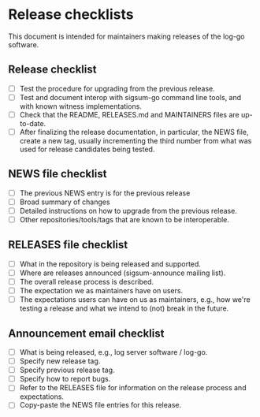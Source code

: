 # Release checklists

This document is intended for maintainers making releases of the
log-go software.

## Release checklist

  - [ ] Test the procedure for upgrading from the previous release.
  - [ ] Test and document interop with sigsum-go command line tools,
        and with known witness implementations.
  - [ ] Check that the README, RELEASES.md and MAINTAINERS files are
        up-to-date.
  - [ ] After finalizing the release documentation, in particular, the
      NEWS file, create a new tag, usually incrementing the third
      number from what was used for release candidates being tested.

## NEWS file checklist

  - [ ] The previous NEWS entry is for the previous release
  - [ ] Broad summary of changes
  - [ ] Detailed instructions on how to upgrade from the previous release.
  - [ ] Other repositories/tools/tags that are known to be interoperable.

## RELEASES file checklist

  - [ ] What in the repository is being released and supported.
  - [ ] Where are releases announced (sigsum-announce mailing list).
  - [ ] The overall release process is described.
  - [ ] The expectation we as maintainers have on users.
  - [ ] The expectations users can have on us as maintainers, e.g.,
      how we're testing a release and what we intend to (not) break in
      the future.

## Announcement email checklist

  - [ ] What is being released, e.g., log server software / log-go.
  - [ ] Specify new release tag.
  - [ ] Specify previous release tag.
  - [ ] Specify how to report bugs.
  - [ ] Refer to the RELEASES file for information on the release process and
    expectations.
  - [ ] Copy-paste the NEWS file entries for this release.
